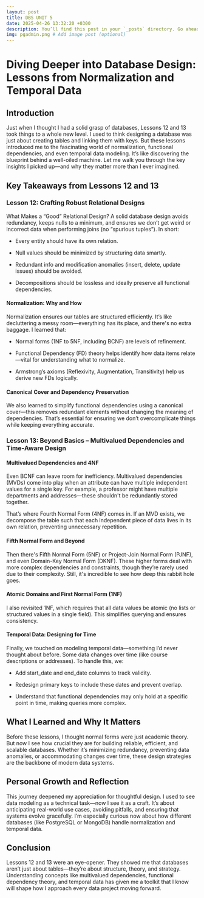 ```yaml
---
layout: post
title: DBS UNIT 5
date: 2025-04-26 13:32:20 +0300
description: You’ll find this post in your `_posts` directory. Go ahead and edit it and re-build the site to see your changes. # Add post description (optional)
img: pgadmin.png # Add image post (optional)
---
```

# Diving Deeper into Database Design: Lessons from Normalization and Temporal Data
## Introduction
Just when I thought I had a solid grasp of databases, Lessons 12 and 13 took things to a whole new level. I used to think designing a database was just about creating tables and linking them with keys. But these lessons introduced me to the fascinating world of normalization, functional dependencies, and even temporal data modeling. It’s like discovering the blueprint behind a well-oiled machine. Let me walk you through the key insights I picked up—and why they matter more than I ever imagined.

## Key Takeaways from Lessons 12 and 13
### Lesson 12: Crafting Robust Relational Designs
What Makes a “Good” Relational Design?
A solid database design avoids redundancy, keeps nulls to a minimum, and ensures we don’t get weird or incorrect data when performing joins (no “spurious tuples”). In short:

- Every entity should have its own relation.

- Null values should be minimized by structuring data smartly.

- Redundant info and modification anomalies (insert, delete, update issues) should be avoided.

- Decompositions should be lossless and ideally preserve all functional dependencies.

#### Normalization: Why and How
Normalization ensures our tables are structured efficiently. It’s like decluttering a messy room—everything has its place, and there's no extra baggage. I learned that:

- Normal forms (1NF to 5NF, including BCNF) are levels of refinement.

- Functional Dependency (FD) theory helps identify how data items relate—vital for understanding what to normalize.

- Armstrong’s axioms (Reflexivity, Augmentation, Transitivity) help us derive new FDs logically.

#### Canonical Cover and Dependency Preservation
We also learned to simplify functional dependencies using a canonical cover—this removes redundant elements without changing the meaning of dependencies. That’s essential for ensuring we don’t overcomplicate things while keeping everything accurate.

### Lesson 13: Beyond Basics – Multivalued Dependencies and Time-Aware Design
#### Multivalued Dependencies and 4NF
Even BCNF can leave room for inefficiency. Multivalued dependencies (MVDs) come into play when an attribute can have multiple independent values for a single key. For example, a professor might have multiple departments and addresses—these shouldn't be redundantly stored together.

That’s where Fourth Normal Form (4NF) comes in. If an MVD exists, we decompose the table such that each independent piece of data lives in its own relation, preventing unnecessary repetition.

#### Fifth Normal Form and Beyond
Then there's Fifth Normal Form (5NF) or Project-Join Normal Form (PJNF), and even Domain-Key Normal Form (DKNF). These higher forms deal with more complex dependencies and constraints, though they’re rarely used due to their complexity. Still, it's incredible to see how deep this rabbit hole goes.

#### Atomic Domains and First Normal Form (1NF)
I also revisited 1NF, which requires that all data values be atomic (no lists or structured values in a single field). This simplifies querying and ensures consistency.

#### Temporal Data: Designing for Time
Finally, we touched on modeling temporal data—something I’d never thought about before. Some data changes over time (like course descriptions or addresses). To handle this, we:

- Add start_date and end_date columns to track validity.

- Redesign primary keys to include these dates and prevent overlap.

- Understand that functional dependencies may only hold at a specific point in time, making queries more complex.

## What I Learned and Why It Matters
Before these lessons, I thought normal forms were just academic theory. But now I see how crucial they are for building reliable, efficient, and scalable databases. Whether it’s minimizing redundancy, preventing data anomalies, or accommodating changes over time, these design strategies are the backbone of modern data systems.

## Personal Growth and Reflection
This journey deepened my appreciation for thoughtful design. I used to see data modeling as a technical task—now I see it as a craft. It’s about anticipating real-world use cases, avoiding pitfalls, and ensuring that systems evolve gracefully. I’m especially curious now about how different databases (like PostgreSQL or MongoDB) handle normalization and temporal data.

## Conclusion
Lessons 12 and 13 were an eye-opener. They showed me that databases aren’t just about tables—they’re about structure, theory, and strategy. Understanding concepts like multivalued dependencies, functional dependency theory, and temporal data has given me a toolkit that I know will shape how I approach every data project moving forward.

